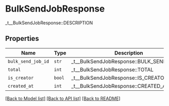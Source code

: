 # BulkSendJobResponse

_t__BulkSendJobResponse::DESCRIPTION

## Properties
Name | Type | Description | Notes
------------ | ------------- | ------------- | -------------
| `bulk_send_job_id` | ```str``` |  _t__BulkSendJobResponse::BULK_SEND_JOB_ID  |  |
| `total` | ```int``` |  _t__BulkSendJobResponse::TOTAL  |  |
| `is_creator` | ```bool``` |  _t__BulkSendJobResponse::IS_CREATOR  |  |
| `created_at` | ```int``` |  _t__BulkSendJobResponse::CREATED_AT  |  |

[[Back to Model list]](../README.md#documentation-for-models) [[Back to API list]](../README.md#documentation-for-api-endpoints) [[Back to README]](../README.md)


